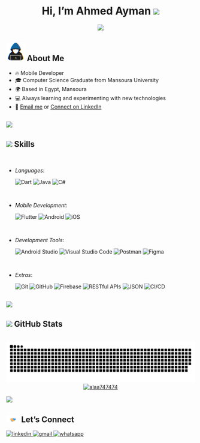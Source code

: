 <h1 align="center"><b>Hi, I’m Ahmed Ayman</b> <img src="https://media.giphy.com/media/hvRJCLFzcasrR4ia7z/giphy.gif" width="35"></h1>
<p align="center">
  <a href="https://github.com/alaa747474">
    <img src="https://readme-typing-svg.herokuapp.com?font=Time+New+Roman&color=cyan&size=25&center=true&vCenter=true&width=600&height=100&lines=Flutter+Developer,;Computer+Science+Graduate,;Always+Learning+New+Technologies..<3">
  </a>
</p>

## <picture><img src="https://github.com/0xAbdulKhalid/0xAbdulKhalid/raw/main/assets/mdImages/about_me.gif" width="50px"></picture> **About Me**
- :fire: Mobile Developer 
- :mortar_board: Computer Science Graduate from Mansoura University
- :earth_africa: Based in Egypt, Mansoura
- :computer: Always learning and experimenting with new technologies
- :e-mail: [Email me](mailto:ahmedayman203011@gmail.com) or [Connect on LinkedIn](https://linkedin.com/in/a7medayman005)
<br>
<img src="https://user-images.githubusercontent.com/73097560/115834477-dbab4500-a447-11eb-908a-139a6edaec5c.gif">
<br>

## <img src="https://media2.giphy.com/media/QssGEmpkyEOhBCb7e1/giphy.gif?cid=ecf05e47a0n3gi1bfqntqmob8g9aid1oyj2wr3ds3mg700bl&rid=giphy.gif" width="25"><b> Skills</b>
<br>

<p align="center">

- *Languages*:
    
    ![Dart](https://img.shields.io/badge/Dart-0175C2?style=for-the-badge&logo=dart&logoColor=white)
    ![Java](https://img.shields.io/badge/Java-007396?style=for-the-badge&logo=java&logoColor=white)
    ![C#](https://img.shields.io/badge/C%23-239120?style=for-the-badge&logo=c-sharp&logoColor=white)

<br>   
    
- *Mobile Development*:

    ![Flutter](https://img.shields.io/badge/Flutter-02569B?style=for-the-badge&logo=flutter&logoColor=white)
    ![Android](https://img.shields.io/badge/Android-3DDC84?style=for-the-badge&logo=android&logoColor=white)
    ![iOS](https://img.shields.io/badge/iOS-000000?style=for-the-badge&logo=apple&logoColor=white)

<br>

- *Development Tools*:

    ![Android Studio](https://img.shields.io/badge/Android_Studio-3DDC84?style=for-the-badge&logo=android-studio&logoColor=white)
    ![Visual Studio Code](https://img.shields.io/badge/VS_Code-007ACC?style=for-the-badge&logo=visual-studio-code&logoColor=white)
    ![Postman](https://img.shields.io/badge/Postman-FF6C37?style=for-the-badge&logo=postman&logoColor=white)
    ![Figma](https://img.shields.io/badge/Figma-F24E1E?style=for-the-badge&logo=figma&logoColor=white)

<br>

- *Extras*:

    ![Git](https://img.shields.io/badge/git-%23F05033.svg?style=for-the-badge&logo=git&logoColor=white)
    ![GitHub](https://img.shields.io/badge/github-%23121011.svg?style=for-the-badge&logo=github&logoColor=white)
    ![Firebase](https://img.shields.io/badge/Firebase-FFCA28?style=for-the-badge&logo=firebase&logoColor=white)
    ![RESTful APIs](https://img.shields.io/badge/RESTful_APIs-0052CC?style=for-the-badge&logo=api&logoColor=white)
    ![JSON](https://img.shields.io/badge/JSON-000000?style=for-the-badge&logo=json&logoColor=white)
    ![CI/CD](https://img.shields.io/badge/CI/CD-007ACC?style=for-the-badge&logo=ci-cd&logoColor=white)

</p>

<br>
<img src="https://user-images.githubusercontent.com/73097560/115834477-dbab4500-a447-11eb-908a-139a6edaec5c.gif">
<br>

## <img src="https://media.giphy.com/media/iY8CRBdQXODJSCERIr/giphy.gif" width="35"><b> GitHub Stats </b>
<br>

<picture>
  <source media="(prefers-color-scheme: dark)" srcset="https://raw.githubusercontent.com/platane/platane/output/github-contribution-grid-snake-dark.svg">
  <source media="(prefers-color-scheme: light)" srcset="https://raw.githubusercontent.com/platane/platane/output/github-contribution-grid-snake.svg">
  <img alt="github contribution grid snake animation" src="https://raw.githubusercontent.com/platane/platane/output/github-contribution-grid-snake.svg">
</picture>

<div align="center">
<a href="https://github.com/alaa747474">
  <img src="https://github-readme-stats.vercel.app/api/top-langs?username=3bdelmonem&show_icons=true&locale=en&layout=compact&line_height=20&title_color=7A7ADB&icon_color=2234AE&text_color=D3D3D3&bg_color=0,000000,130F40" width="375" alt="alaa747474"/>
</a>
</div>

<br>
<img src="https://user-images.githubusercontent.com/73097560/115834477-dbab4500-a447-11eb-908a-139a6edaec5c.gif">
<br>

## <img src="https://raw.githubusercontent.com/0xAbdulKhalid/0xAbdulKhalid/main/assets/mdImages/handshake.gif" width="35"><b> Let’s Connect </b>
<div align="left">
  <a href="https://linkedin.com/in/a7medayman005" target="_blank">
    <img src="https://img.shields.io/badge/linkedin-%2300acee.svg?color=405DE6&style=for-the-badge&logo=linkedin&logoColor=white" alt="linkedin" style="margin-bottom: 5px;"/>
  </a>
  <a href="mailto:ahmedayman203011@gmail.com" target="_blank">
    <img src="https://img.shields.io/badge/gmail-%23EA4335.svg?style=for-the-badge&logo=gmail&logoColor=white" alt="gmail" style="margin-bottom: 5px;"/>
  </a>
  <a href="https://api.whatsapp.com/send?phone=+201065747639&text=Hi,3laa" target="_blank">
    <img src="https://img.shields.io/badge/-Whatsapp-4CA143?style=for-the-badge&logo=whatsapp&logoColor=white" alt="whatsapp" style="margin-bottom: 5px;"/>
  </a>
</div>
